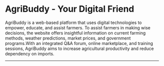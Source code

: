 # AgriBuddy - Your Digital Friend

AgriBuddy is a web-based platform that uses digital technologies to empower, educate, and assist farmers. To assist farmers in making wise decisions, the website offers insightful information on current farming methods, weather predictions, market prices, and government programs.With an integrated Q&A forum, online marketplace, and training sessions, AgriBuddy aims to increase agricultural productivity and reduce dependency on imports.

---
